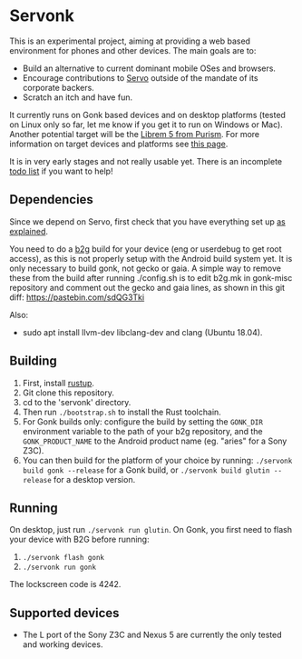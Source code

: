# Servonk

This is an experimental project, aiming at providing a web based environment for phones and other devices. The main goals are to:
- Build an alternative to current dominant mobile OSes and browsers.
- Encourage contributions to [Servo](https://servo.org) outside of the mandate of its corporate backers.
- Scratch an itch and have fun.

It currently runs on Gonk based devices and on desktop platforms (tested on Linux only so far, let me know if you get it to run on Windows or Mac). Another potential target will be the [Librem 5 from Purism](https://puri.sm/shop/librem-5/). For more information on target devices and platforms see [this page](/docs/target-devices-and-platforms.md
).

It is in very early stages and not really usable yet. There is an incomplete [todo list](todo.md) if you want to help!

## Dependencies

Since we depend on Servo, first check that you have everything set up [as explained](https://github.com/servo/servo/blob/master/README.md#setting-up-your-environment).

You need to do a [b2g](https://github.com/mozilla-b2g/B2G) build for your device (eng or userdebug to get root access), as this is not properly setup with the Android build system yet. It is only necessary to build gonk, not gecko or gaia. A simple way to remove these from the build after running ./config.sh is to edit b2g.mk in gonk-misc repository and comment out the gecko and gaia lines, as shown in this git diff: https://pastebin.com/sdQG3Tki

Also:
- sudo apt install llvm-dev libclang-dev and clang (Ubuntu 18.04).

## Building

1) First, install [rustup](https://rustup.rs/).
2) Git clone this repository.
3) cd to the 'servonk' directory.
4) Then run `./bootstrap.sh` to install the Rust toolchain. 
5) For Gonk builds only: configure the build by setting the `GONK_DIR` environment variable to the path of your b2g repository, and the `GONK_PRODUCT_NAME` to the Android product name (eg. "aries" for a Sony Z3C).
6) You can then build for the platform of your choice by running:
`./servonk build gonk --release` for a Gonk build, or `./servonk build glutin --release` for a desktop version.

## Running

On desktop, just run `./servonk run glutin`. On Gonk, you first need to flash your device with B2G before running:
1. `./servonk flash gonk`
2. `./servonk run gonk`

The lockscreen code is 4242.

## Supported devices

- The L port of the Sony Z3C and Nexus 5 are currently the only tested and working devices.
